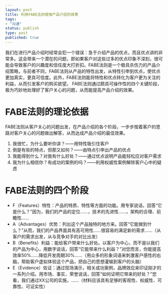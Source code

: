 ```yaml
--- 
layout: post
title: 利用FABE法则增强产品介绍的效果
tags: 
- "沟通"
status: publish
type: post
published: true
---
```

我们在进行产品介绍时经常会犯一个错误：急于介绍产品的优点，而且优点讲的非常多。这会带来一个潜在的问题，即如果客户对这些过多的优点印象不深刻，很可能会导致客户的兴趣度和信任度大打折扣。FABE法则是一个极具杀伤力的产品介绍策略，与前者不同，FABE法则从产品的特性出发，从特性引申到优点，使优点更加真实，更具可信度。此外，FABE法则能将特性和优点转化为客户更为关注的利益，从而引发客户的购买欲望。 FABE法则通过颇具可操作性的四个关键阶段，极为巧妙地处理好了客户关心的问题，从而能提高产品介绍的效果。

# FABE法则的理论依据 #

FABE法则从客户关心的问题出发，在产品介绍的各个阶段，一步步按着客户的思路对客户关心的问题做出解答，从而达成产品介绍的最佳效果。
1. 我很忙，为什么要听你讲？——用特性吸引住客户 
2. 倒是有些的特点，但那又如何？——由特点引申出产品的优点
3. 我能得到什么？对我有什么好处？——通过优点说明产品能轻松应对客户需求
4. 我为什么相信你？有成功的案例的吗？——利用权威性案例解除客户心中的疑虑 

# FABE法则的四个阶段 #
* F（Features）特性：产品的特质、特性等方面的功能。用专家说话，回答“它是什么？”因为，我们的产品的定位……，技术的先进性……，架构的合理、前瞻性……
* A（Advantages）优势：列出这个产品独特的地方来。回答“它能做到什么？”从而，我们的产品界面具有高可用性……很容易的满足新的需求……（从客户的需求出发，从与竞争对手的对比出发）
* B（Benefits）利益：能给客户带来什么好处。以客户为中心，而不是以我们的产品为中心，用数字说话，回答“它能带来什么利益？”对您而言，你能提高效率50%……降低开发周期30%……（用众多的形象词语来刺激客户感性的右脑，帮助客户虚拟体验这个产品，把自己的思想灌输到客户的头脑）
* E（Evidence）佐证：通过现场演示，相关成功案例，品牌效应来印证刚才的一系列介绍。用市场、事实、荣誉说话，回答“如何证明它带来的好处？”您看，我们通过XX公司的实施，……（材料应该具有足够的客观性、权威性、可靠性、可证实性）
